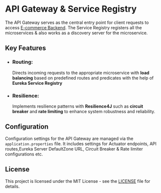 # API Gateway & Service Registry

The API Gateway serves as the central entry point for client requests to access [E-commerce Backend](https://github.com/Ecommerce-Application-Demo/ecommerce-backend).
The Service Registry registers all the microservices & also works as a discovery server for the microservice.

## Key Features

- ### Routing:
    Directs incoming requests to the appropriate microservice with **load balancing** based on predefined routes and predicates with the help of **Eureka Service Registry**
- ### Resilience:
    Implements resilience patterns with **Resilience4J** such as **circuit breaker** and **rate limiting** to enhance system robustness and reliability.

## Configuration

Configuration settings for the API Gateway are managed via the `application.properties` file. It includes settings for Actuator endpoints, API routes,Eureka Server DefaultZone URL, Circuit Breaker & Rate limiter configurations etc.

## License

This project is licensed under the MIT License - see the [LICENSE](LICENSE) file for details.
